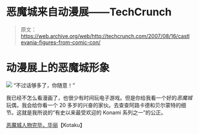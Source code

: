 # 恶魔城来自动漫展——TechCrunch

> 原文：<https://web.archive.org/web/http://techcrunch.com/2007/08/16/castlevania-figures-from-comic-con/>

# 动漫展上的恶魔城形象

![](img/a247722e7e7da99bc765d2d1c2463ebd.png)
“不过话够多了，你随意！”

我已经不怎么看漫画了，也很少有时间玩电子游戏。但是你给我看一个好的*恶魔城*玩偶，我会给你看一个 20 多岁的兴奋的家伙。去查查阿路卡德和贝尔蒙特的细节。这就是我所说的“有史以来最受欢迎的 Konami 系列之一”的公正。

[恶魔城人物完毕，华丽](https://web.archive.org/web/20210119113418/http://kotaku.com/gaming/gallery/castlevania-figures-finished-gorgeous-289969.php)【Kotaku】